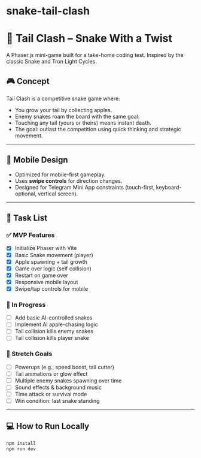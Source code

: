 # snake-tail-clash

# 🐍 Tail Clash – Snake With a Twist

A Phaser.js mini-game built for a take-home coding test. Inspired by the classic Snake and Tron Light Cycles.

## 🎮 Concept

Tail Clash is a competitive snake game where:
- You grow your tail by collecting apples.
- Enemy snakes roam the board with the same goal.
- Touching any tail (yours or theirs) means instant death.
- The goal: outlast the competition using quick thinking and strategic movement.

---

## 📱 Mobile Design

- Optimized for mobile-first gameplay.
- Uses **swipe controls** for direction changes.
- Designed for Telegram Mini App constraints (touch-first, keyboard-optional, vertical screen).

---

## 🚀 Task List

### ✅ MVP Features

- [x] Initialize Phaser with Vite
- [x] Basic Snake movement (player)
- [x] Apple spawning + tail growth
- [x] Game over logic (self collision)
- [x] Restart on game over
- [x] Responsive mobile layout
- [x] Swipe/tap controls for mobile

### 🔄 In Progress

- [ ] Add basic AI-controlled snakes
- [ ] Implement AI apple-chasing logic
- [ ] Tail collision kills enemy snakes
- [ ] Tail collision kills player snake

### 🧠 Stretch Goals

- [ ] Powerups (e.g., speed boost, tail cutter)
- [ ] Tail animations or glow effect
- [ ] Multiple enemy snakes spawning over time
- [ ] Sound effects & background music
- [ ] Time attack or survival mode
- [ ] Win condition: last snake standing

---

## 💻 How to Run Locally

```bash
npm install
npm run dev
